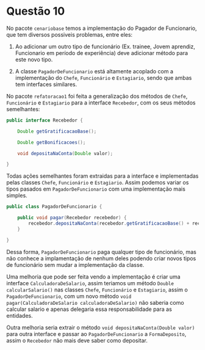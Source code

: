 # Questão 10

No pacote `cenariobase` temos a implementação do Pagador de Funcionario, que tem diversos possiveis problemas, entre eles:

1. Ao adicionar um outro tipo de funcionário (Ex. trainee, Jovem aprendiz, Funcionario em período de experiência) deve 
adicionar método para este novo tipo.

2. A classe `PagadorDeFuncionario` está altamente acoplado com a implementação do `Chefe`, `Funcionário` e `Estagiario`, 
sendo que ambas tem interfaces similares. 
   
No pacote `refatoracao1` foi feita a generalização dos métodos de `Chefe`, `Funcionário` e `Estagiario` para a interface
`Recebedor`, com os seus métodos semelhantes:

```java
public interface Recebedor {

    Double getGratificacaoBase();

    Double getBonificacoes();

    void depositaNaConta(Double valor);

}
```

Todas ações semelhantes foram extraidas para a interface e implementadas pelas classes `Chefe`, `Funcionário` e `Estagiario`.
Assim podemos variar os tipos pasados em `PagadorDeFuncionario` com uma implementação mais simples.

```java
public class PagadorDeFuncionario {

    public void pagar(Recebedor recebedor) {
        recebedor.depositaNaConta(recebedor.getGratificacaoBase() + recebedor.getBonificacoes());
    }

}
```

Dessa forma, `PagadorDeFuncionario` paga qualquer tipo de funcionário, mas não conhece a implamentação de 
nenhum deles podendo criar novos tipos de funcionário sem mudar a implementação da classe.

Uma melhoria que pode ser feita vendo a implementação é criar uma interface `CalculadoraDeSalario`, assim 
teriamos um método `Double calcularSalario()` nas classes `Chefe`, `Funcionário` e `Estagiario`, assim o 
`PagadorDeFuncionario`, com um novo método `void pagar(CalculadoraDeSalario calculadoraDeSalario)` não saberia como 
calcular salario e apenas delegaria essa responsabilidade para as entidades.

Outra melhoria seria extrair o método `void depositaNaConta(Double valor)` para outra interface e passar ao `PagadorDeFuncionario`
a `FormaDeposito`, assim o `Recebedor` não mais deve saber como depositar.
